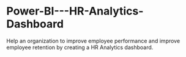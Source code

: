 # Power-BI---HR-Analytics-Dashboard
Help an organization to improve employee performance and improve employee retention by creating a HR Analytics dashboard.
